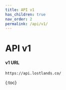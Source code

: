 ```yaml
---
title: API v1
has_children: true
nav_order: 2
permalink: /api/v1/
---
```

# API v1 
<!---
Deprecated
{: .label .label-red }
--->

#### v1 URL
`https://api.lostlands.co/`

<!---
### API v1 Deprecation
API v1 has been official deprecated as of September 2020. Some requests may not work properly, or at all, and no support will be provided. API v2 will be out soon which will support more requests and return more detailed information. 
--->

{:toc}
